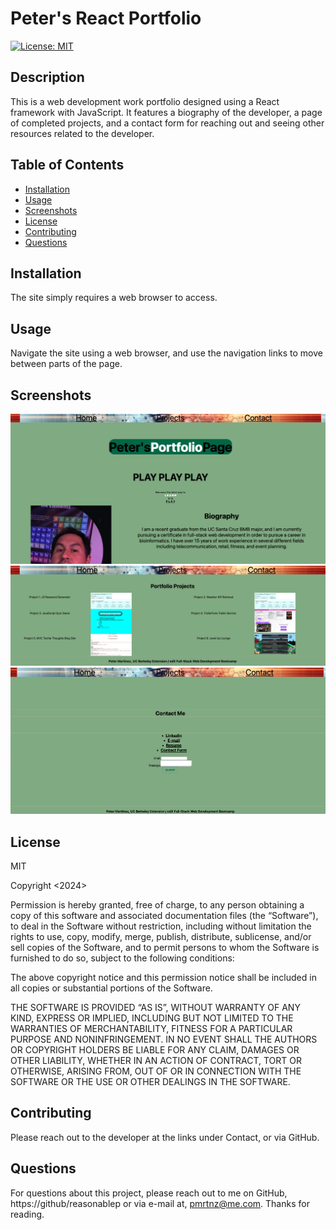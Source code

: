 # Peter's React Portfolio

[![License: MIT](https://img.shields.io/badge/License-MIT-yellow.svg)](https://opensource.org/licenses/MIT)
  
## Description
This is a web development work portfolio designed using a React framework with JavaScript. It features a biography of the developer, a page of completed projects, and a contact form for reaching out and seeing other resources related to the developer.

## Table of Contents

- [Installation](#installation)
- [Usage](#usage)
- [Screenshots](#screenshots)
- [License](#license)
- [Contributing](#contributing)
- [Questions](#questions)

  
## Installation
The site simply requires a web browser to access.

## Usage
Navigate the site using a web browser, and use the navigation links to move between parts of the page.

## Screenshots

![Screenshot-Home](./src/assets/README/HOME.png)
![Screenshot-Projects](./src/assets/README/PROJECTS.png)
![Screenshot-Contact](./src/assets/README/CONTACT.png)

## License
MIT

Copyright <2024> <PETER MARTINEZ>

Permission is hereby granted, free of charge, to any person obtaining a copy of this software and associated documentation files (the “Software”), to deal in the Software without restriction, including without limitation the rights to use, copy, modify, merge, publish, distribute, sublicense, and/or sell copies of the Software, and to permit persons to whom the Software is furnished to do so, subject to the following conditions:

The above copyright notice and this permission notice shall be included in all copies or substantial portions of the Software.

THE SOFTWARE IS PROVIDED “AS IS”, WITHOUT WARRANTY OF ANY KIND, EXPRESS OR IMPLIED, INCLUDING BUT NOT LIMITED TO THE WARRANTIES OF MERCHANTABILITY, FITNESS FOR A PARTICULAR PURPOSE AND NONINFRINGEMENT. IN NO EVENT SHALL THE AUTHORS OR COPYRIGHT HOLDERS BE LIABLE FOR ANY CLAIM, DAMAGES OR OTHER LIABILITY, WHETHER IN AN ACTION OF CONTRACT, TORT OR OTHERWISE, ARISING FROM, OUT OF OR IN CONNECTION WITH THE SOFTWARE OR THE USE OR OTHER DEALINGS IN THE SOFTWARE.

## Contributing
Please reach out to the developer at the links under Contact, or via GitHub.


## Questions
For questions about this project, please reach out to me on GitHub, https://github/reasonablep or via e-mail at, pmrtnz@me.com. Thanks for reading. 
